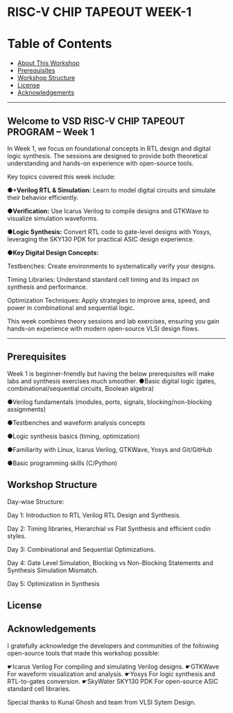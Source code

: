 # RISC-V CHIP TAPEOUT WEEK-1

# Table of Contents
- [About This Workshop](#about-this-workshop)
- [Prerequisites](#prerequisites)
- [Workshop Structure](#workshop-structure)
- [License](#license)
- [Acknowledgements](#acknowledgements)

---

## Welcome to VSD RISC-V CHIP TAPEOUT PROGRAM – Week 1

In Week 1, we focus on foundational concepts in RTL design and digital logic synthesis. The sessions are designed to provide both theoretical understanding and hands-on experience with open-source tools.

Key topics covered this week include:

●***Verilog RTL & Simulation:** Learn to model digital circuits and simulate their behavior efficiently.

●**Verification:** Use Icarus Verilog to compile designs and GTKWave to visualize simulation waveforms.

●**Logic Synthesis:** Convert RTL code to gate-level designs with Yosys, leveraging the SKY130 PDK for practical ASIC design experience.

●**Key Digital Design Concepts:**

Testbenches: Create environments to systematically verify your designs.

Timing Libraries: Understand standard cell timing and its impact on synthesis and performance.

Optimization Techniques: Apply strategies to improve area, speed, and power in combinational and sequential logic.

This week combines theory sessions and lab exercises, ensuring you gain hands-on experience with modern open-source VLSI design flows.

________________________________________________________________________________________________________________________________________________________________________________________

## Prerequisites
Week 1 is beginner-friendly but having the below prerequisites will make labs and synthesis exercises much smoother.
●Basic digital logic (gates, combinational/sequential circuits, Boolean algebra)

●Verilog fundamentals (modules, ports, signals, blocking/non-blocking assignments)

●Testbenches and waveform analysis concepts

●Logic synthesis basics (timing, optimization)

●Familiarity with Linux, Icarus Verilog, GTKWave, Yosys and Git/GitHub

●Basic programming skills (C/Python)


## Workshop Structure
Day-wise Structure:

Day 1: Introduction to RTL Verilog RTL Design and Synthesis.

Day 2: Timing libraries, Hierarchial vs Flat Synthesis and efficient codin styles.

Day 3: Combinational and Sequential Optimizations.

Day 4: Gate Level Simulation, Blocking vs Non-Blocking Statements and Synthesis Simulation Mismatch.

Day 5: Optimization in Synthesis

## License


## Acknowledgements
I gratefully acknowledge the developers and communities of the following open-source tools that made this workshop possible:

☛Icarus Verilog
   For compiling and simulating Verilog designs.
☛GTKWave
  For waveform visualization and analysis.
☛Yosys
  For logic synthesis and RTL-to-gates conversion.
☛SkyWater SKY130 PDK
  For open-source ASIC standard cell libraries.

Special thanks to Kunal Ghosh and team from VLSI Sytem Design. 


